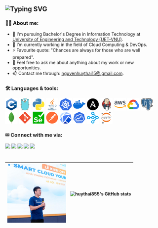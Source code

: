 ![Typing SVG](https://readme-typing-svg.demolab.com?font=Fira+Code&pause=1000&width=435&lines=Hi%2C+I'm+%40huythai855+%F0%9F%91%A8%E2%80%8D%F0%9F%92%BB;A+3rd-year+student+from+UET-VNU)
---
### 👩‍💻 About me:
- 🌱 I'm pursuing Bachelor's Degree in Information Technology at [University of Engineering and Technology (UET-VNU)](https://uet.vnu.edu.vn/).
- 🔭 I’m currently working in the field of Cloud Computing & DevOps.
- ⚡ Favourite quote: "Chances are always for those who are well prepared".
- 💬 Feel free to ask me about anything about my work or new opportunities.
- 📫 Contact me through: [nguyenhuythai15@.gmail.com](mailto:nguyenhuythai15@gmail.com).


### 🛠 Languages & tools:
<div>          
  <p align="left">
    <img src="./logo/cplusplus.png" title="C++" width="40" height="40" />
    <img src="./logo/golang.png" title="Golang" width="40" height="40" />
    <img src="./logo/python.png" title="python" width="40" height="40" />
    <img src="./logo/java.png" title="Java" width="40" height="40" />
    <img src="./logo/kubernetes.png" title="Kubernetes" width="40" height="40" />
    <img src="./logo/docker.png" title="Docker" width="40" height="40" />
    <img src="./logo/ansible.png" title="Ansible" width="40" height="40" />
    <img src="./logo/jenkins.png" title="Jenkins" width="40" height="40" />
    <img src="./logo/aws.png" title="Amazon Web Services" width="40" height="40" />
    <img src="./logo/gcp.png" title="Google Cloud Platform" width="40" height="40" />
    <img src="./logo/postgresql.png" title="PostgreSQL" width="40" height="40" />
    <img src="./logo/mongdb.png" title="MongoDB" width="40" height="40" />
    <img src="./logo/git.png" title="Git" width="40" height="40" />
    <img src="./logo/selenium.png" title="Selenium" width="40" height="40" />
    <img src="./logo/postman.png" title="Postman" width="40" height="40" />
    <img src="./logo/kubeflow.png" title="Kubeflow" width="40" height="40" />
    <img src="./logo/kserve.png" title="Kserve" width="40" height="40" />
    <img src="./logo/ray.png" title="Ray" width="40" height="40" />
    <img src="./logo/jupiter_notebook.png" title="Jupiter notebook" width="40" height="40" />    
  </p>
</div>  

### ✉ Connect with me via: 
<a href="https://github.com/huythai855" target="blank"><img align="center" src="https://img.shields.io/badge/-huythai855-1C1C1C?logo=github&logoColor=white"/></a>
<a href="https://www.linkedin.com/in/huythai855/" target="blank"><img align="center" src="https://img.shields.io/badge/-huythai855-0077B5?logo=linkedin&logoColor=white" /></a>
<a href="https://www.facebook.com/huythai855/" target="blank"><img align="center" src="https://img.shields.io/badge/-Nguy%E1%BB%85n%20Huy%20Th%C3%A1i-4267b2?logo=facebook&logoColor=white"/></a>
<a href="https://www.instagram.com/huythai855.py/" target="blank"><img align="center" src="https://img.shields.io/badge/-huythai855.py-F67A00?logo=instagram&logoColor=white" /></a>
<a href="https://discord.com/huythai#3211" target="blank"><img align="center" src="https://img.shields.io/badge/nguyenhuythai15-ff8169?logo=gmail&logoColor=white" /></a>

&nbsp;

| <img src="img/profile-4.png" width="190" height="190"> | ![huythai855's GitHub stats](https://github-readme-stats.vercel.app/api?username=huythai855&show_icons=true) |
|------------------------------------------------------| ------------- |

